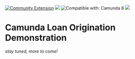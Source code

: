 [![Community Extension](https://img.shields.io/badge/Community%20Extension-An%20open%20source%20community%20maintained%20project-FF4700)](https://github.com/camunda-community-hub/community)
[![](https://img.shields.io/badge/Lifecycle-Proof%20of%20Concept-blueviolet)](https://github.com/Camunda-Community-Hub/community/blob/main/extension-lifecycle.md#proof-of-concept-)
![Compatible with: Camunda 8](https://img.shields.io/badge/Compatible%20with-Camunda%208-0072Ce)
![](https://img.shields.io/badge/Tutorial%20Reference%20Project-Tutorials%20for%20getting%20started%20with%20Camunda-%2338A3E1)

# Camunda Loan Origination Demonstration

_stay tuned, more to come!_